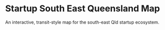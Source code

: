 Startup South East Queensland Map
=================================

An interactive, transit-style map for the south-east Qld startup ecosystem.
